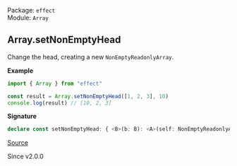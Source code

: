 Package: `effect`<br />
Module: `Array`<br />

## Array.setNonEmptyHead

Change the head, creating a new `NonEmptyReadonlyArray`.

**Example**

```ts
import { Array } from "effect"

const result = Array.setNonEmptyHead([1, 2, 3], 10)
console.log(result) // [10, 2, 3]
```

**Signature**

```ts
declare const setNonEmptyHead: { <B>(b: B): <A>(self: NonEmptyReadonlyArray<A>) => NonEmptyArray<A | B>; <A, B>(self: NonEmptyReadonlyArray<A>, b: B): NonEmptyArray<A | B>; }
```

[Source](https://github.com/Effect-TS/effect/tree/main/packages/effect/src/Array.ts#L1595)

Since v2.0.0